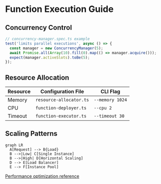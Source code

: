 # Function Execution Guide

## Concurrency Control
```typescript
// concurrency-manager.spec.ts example
test('limits parallel executions', async () => {
  const manager = new ConcurrencyManager(5);
  await Promise.all(Array(10).fill(0).map(() => manager.acquire()));
  expect(manager.activeSlots).toBe(5);
});
```

## Resource Allocation
| Resource        | Configuration File                   | CLI Flag         |
|-----------------|--------------------------------------|------------------|
| Memory          | `resource-allocator.ts`              | `--memory 1024`  |
| CPU             | `function-deployer.ts`               | `--cpu 2`        |
| Timeout         | `function-executor.ts`               | `--timeout 30`   |

## Scaling Patterns
```mermaid
graph LR
  A[Request] --> B{Load}
  B -->|Low| C[Single Instance]
  B -->|High| D[Horizontal Scaling]
  D --> E[Load Balancer]
  E --> F[Instance Pool]
```

[Performance optimization reference](../utils/optimization-guide.md)